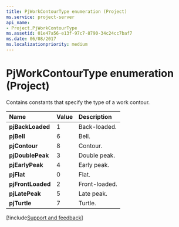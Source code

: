 ```yaml
---
title: PjWorkContourType enumeration (Project)
ms.service: project-server
api_name:
- Project.PjWorkContourType
ms.assetid: 01e47a56-e13f-97c7-8790-34c24cc7baf7
ms.date: 06/08/2017
ms.localizationpriority: medium
---
```



# PjWorkContourType enumeration (Project)

Contains constants that specify the type of a work contour.



|Name|Value|Description|
|:-----|:-----|:-----|
|**pjBackLoaded**|1|Back-loaded.|
|**pjBell**|6|Bell.|
|**pjContour**|8|Contour.|
|**pjDoublePeak**|3|Double peak.|
|**pjEarlyPeak**|4|Early peak.|
|**pjFlat**|0|Flat.|
|**pjFrontLoaded**|2|Front-loaded.|
|**pjLatePeak**|5|Late peak.|
|**pjTurtle**|7|Turtle.|

[!include[Support and feedback](~/includes/feedback-boilerplate.md)]
